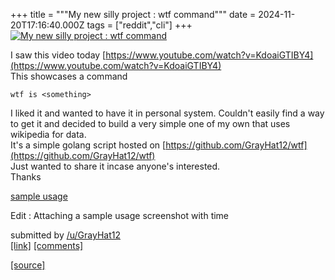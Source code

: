 +++
title = """My new silly project : wtf command"""
date = 2024-11-20T17:16:40.000Z
tags = ["reddit","cli"]
+++
[![My new silly project : wtf command](https://external-preview.redd.it/rcVWGInfMnCLcto4KuBaovohDYA6qG1qlU6adOvAbTM.jpg?width=320&crop=smart&auto=webp&s=ee189640bfb3453a4f6650a3a388911fe556ec34 "My new silly project : wtf command")](https://www.reddit.com/r/commandline/comments/1gvumph/my_new_silly_project_wtf_command/)

I saw this video today [https://www.youtube.com/watch?v=KdoaiGTIBY4](https://www.youtube.com/watch?v=KdoaiGTIBY4)  
This showcases a command

    wtf is <something> 

I liked it and wanted to have it in personal system. Couldn't easily find a way to get it and decided to build a very simple one of my own that uses wikipedia for data.  
It's a simple golang script hosted on [https://github.com/GrayHat12/wtf](https://github.com/GrayHat12/wtf)  
Just wanted to share it incase anyone's interested.  
Thanks

[sample usage](https://preview.redd.it/drjih1ilb32e1.png?width=2525&format=png&auto=webp&s=d5231ae8b49f1204274749e0388b3da25dff6a1c)

Edit : Attaching a sample usage screenshot with time

submitted by [/u/GrayHat12](https://www.reddit.com/user/GrayHat12)  
[\[link\]](https://www.reddit.com/r/commandline/comments/1gvumph/my_new_silly_project_wtf_command/) [\[comments\]](https://www.reddit.com/r/commandline/comments/1gvumph/my_new_silly_project_wtf_command/)

[[source]](https://www.reddit.com/r/commandline/comments/1gvumph/my_new_silly_project_wtf_command/)
